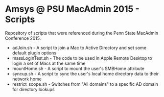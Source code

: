# Amsys @ PSU MacAdmin 2015 - Scripts 

Repository of scripts that were referenced during the Penn State MacAdmin Conference 2015.

- adJoin.sh - A script to join a Mac to Active Directory and set some default plugin options
- massLoginTest.sh - The code to be used in Apple Remote Desktop to login a set of Macs at the same time
- mountHome.sh - A script to mount the user's SMBHome attribute
- syncup.sh - A script to sync the user's local home directory data to their network home 
- restrict_scope.sh - Switches from "All domains" to a specific AD domain for directory lookups
